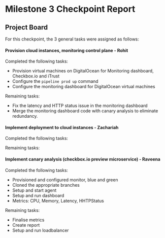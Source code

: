 # Milestone 3 Checkpoint Report

## Project Board


For this checkpoint, the 3 general tasks were assigned as follows:

#### Provision cloud instances, monitoring control plane - Rohit

Completed the following tasks:
- Provision virtual machines on DigitalOcean for Monitoring dashboard, Checkbox.io and iTrust
- Configure the ```pipeline prod up``` command
- Configure the monitoring dashboard for DigitalOcean virtual machines

Remaining tasks:
- Fix the latency and HTTP status issue in the monitoring dashboard
- Merge the monitoring dashboard code with canary analysis to eliminate redundancy.

#### Implement deployment to cloud instances - Zachariah

Completed the following tasks:


Remaining tasks:


#### Implement canary analysis (checkbox.io preview microservice) - Raveena

Completed the following tasks:
- Provisioned and configured monitor, blue and green
- Cloned the appropriate branches
- Setup and start agent
- Setup and run dashboard
- Metrics: CPU, Memory, Latency, HHTPStatus

Remaining tasks:
- Finalise metrics
- Create report
- Setup and run loadbalancer

